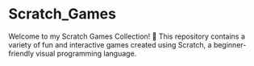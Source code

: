 # Scratch_Games
Welcome to my Scratch Games Collection! 🚀 This repository contains a variety of fun and interactive games created using Scratch, a beginner-friendly visual programming language.
